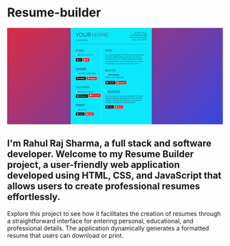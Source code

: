 # Resume-builder
![design](desktop-design.png)
## I'm Rahul Raj Sharma, a full stack and software developer. Welcome to my Resume Builder project, a user-friendly web application developed using HTML, CSS, and JavaScript that allows users to create professional resumes effortlessly.

Explore this project to see how it facilitates the creation of resumes through a straightforward interface for entering personal, educational, and professional details. The application dynamically generates a formatted resume that users can download or print.
